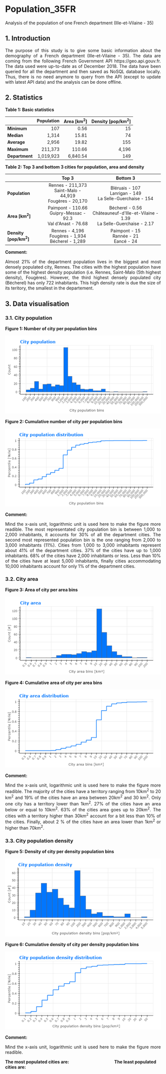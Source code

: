 # Population_35FR
Analysis of the population of one French department (Ille-et-Vilaine - 35)

## 1. Introduction
<p align="justify">
The purpose of this study is to give some basic information about the demography of a French department (Ille-et-Vilaine - 35). The data are coming from the following French Government API https://geo.api.gouv.fr. The data used were up-to-date as of December 2018. The data have been queried for all the department and then saved as NoSQL database locally. Thus, there is no need anymore to query from the API (except to update with latest API data) and the analysis can be done offline.
</p>

## 2. Statistics

**Table 1: Basic statistics**
 
  |               | Population | Area [km<sup>2</sup>] | Density [pop/km<sup>2</sup>]|
  |-------------- | ----------:| --------------------: | ---------------------------:|
  |**Minimum**    | 107        | 0.56                  | 15                          |
  |**Median**     | 1,314      | 15.81                 | 74                          |
  |**Average**    | 2,956      | 19.82                 | 155                         |
  |**Maximum**    | 211,373    | 110.66                | 4,196                       |
  |**Department** | 1,019,923  | 6,840.54              | 149                         |

**Table 2: Top 3 and bottom 3 cities for population, area and density**

| | Top 3 | Bottom 3 | 
|-|:-------:|:----------:|
|**Population**|Rennes - 211,373 <br> Saint-Malo - 44,919 <br> Fougères - 20,170 |Bléruais - 107 <br> Lanrigan - 149 <br> La Selle-Guerchaise	 - 154|
|**Area [km<sup>2</sup>]**|Paimpont - 110.66 <br> Guipry-Messac - 92.3 <br> Val d'Anast - 76.68 |Bécherel - 0.56 <br> Châteauneuf-d'Ille-et-Vilaine - 1.39 <br> La Selle-Guerchaise - 2.17|
|**Density [pop/km<sup>2</sup>]**|Rennes - 4,196 <br> Fougères - 1,934 <br> Bécherel - 1,289 |Paimpont - 15 <br> Rannée - 21 <br> Eancé - 24|

**Comment:** 
<p align="justify">
Almost 21% of the department population lives in the biggest and most densely populated city, Rennes. The cities with the highest population have some of the highest density population (i.e. Rennes, Saint-Malo (5th highest density), Fougères). However, the third highest densely populated city (Bécherel) has only 722 inhabitants. This high density rate is due the size of its teritory, the smallest in the departement.
</p>

## 3. Data visualisation

### 3.1. City population

**Figure 1: Number of city per population bins**
<p align="center"> 
  <img src="/Graphs/321_CityPopulation.png">
</p>

**Figure 2: Cumulative number of city per population bins**
<p align="center"> 
  <img src="/Graphs/322_CityPopulationDistribution.png">
</p>

**Comment:**
<p align="justify"> 
Mind the x-axis unit, logarithmic unit is used here to make the figure more readible. The most representated city population bin is between 1,000 to 2,000 inhabitants, it accounts for 30% of all the department cities. The second most represented population bin is the one ranging from 2,000 to 3,000 inhabitants (11%). Cities from 1,000 to 3,000 inhabitants represent about 41% of the department cities. 37% of the cities have up to 1,000 inhabitants. 68% of the cities have 2,000 inhabitants or less. Less than 10% of the cities have at least 5,000 inhabitants, finally cities accommodating 10,000 inhabitants account for only 1% of the department cities.
</p>

### 3.2. City area

**Figure 3: Area of city per area bins**
<p align="center"> 
  <img src="/Graphs/331_CityArea.png">
</p>

**Figure 4: Cumulative area of city per area bins**
<p align="center"> 
  <img src="/Graphs/332_CityAreaDistribution.png">
</p>

**Comment:**
<p align="justify"> 
Mind the x-axis unit, logarithmic unit is used here to make the figure more readible. The majority of the cities have a territory ranging from 10km<sup>2</sup> to 20 km<sup>2</sup> and 19% of the cities have an area between 20km<sup>2</sup> and 30 km<sup>2</sup>. Only one city has a territory lower than 1km<sup>2</sup>. 27% of the cities have an area below or equal to 10km<sup>2</sup>. 63% of the cities area goes up to 20km<sup>2</sup>. The cities with a territory higher than 30km<sup>2</sup> account for a bit less than 10% of the cities. Finally, about 2 % of the cities have an area lower than 1km<sup>2</sup> or higher than 70km<sup>2</sup>.
</p>

### 3.3. City population density

**Figure 5: Density of city per density population bins**
<p align="center"> 
  <img src="/Graphs/341_CityPopulationDensity.png">
</p>

**Figure 6: Cumulative density of city per density population bins**
<p align="center"> 
  <img src="/Graphs/342_CityPopulationDensityDistribution.png">
</p>

**Comment:**
<p align="justify"> 
Mind the x-axis unit, logarithmic unit is used here to make the figure more readible. 
</p>



**The most populated cities are: &emsp;&emsp;&emsp;&emsp;&emsp;&emsp;&emsp;&emsp;&emsp;&emsp; The least populated cities are:**
